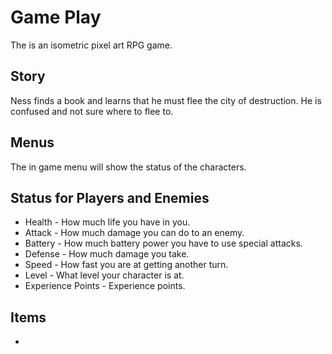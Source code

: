 # Game Play

The is an isometric pixel art RPG game.

## Story

Ness finds a book and learns that he must flee the city of destruction. He is confused and not sure where to flee to.

## Menus

The in game menu will show the status of the characters.

## Status for Players and Enemies

- Health - How much life you have in you.
- Attack - How much damage you can do to an enemy.
- Battery - How much battery power you have to use special attacks.
- Defense - How much damage you take.
- Speed - How fast you are at getting another turn.
- Level - What level your character is at.
- Experience Points - Experience points.

## Items

-
